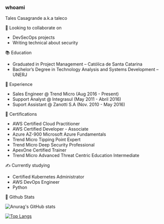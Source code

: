 ### whoami

Tales Casagrande a.k.a taleco

🥽 Looking to collaborate on

* DevSecOps projects
* Writing technical about security

📚 Education

* Graduated in Project Management – Católica de Santa Catarina
* Bachelor’s Degree in Technology Analysis and Systems Development – UNERJ

📌 Experience

* Sales Engineer @ Trend Micro (Aug 2016 - Present)
* Support Analyst @ Integrasul (May 2011 - Abril 2016)
* Suport Assistant @ Zanotti S.A (Nov. 2010 - May 2016)

📃 Certifications

* AWS Certified Cloud Practitioner
* AWS Certified Developer - Associate
* Azure AZ-900 Microsoft Azure Fundamentals
* Trend Micro Tipping Point Expert
* Trend Micro Deep Security Professional
* ApexOne Certified Trainer
* Trend Micro Advanced Threat Centric Education Intermediate

✍️ Currently studying

* Certified Kubernetes Administrator
* AWS DevOps Engineer
* Python

🔨 Github Stats

![Anurag's GitHub stats](https://github-readme-stats.vercel.app/api/?username=caf3ina&show_icons=true&title_color=fff&icon_color=79ff97&text_color=9f9f9f&bg_color=151515)

[![Top Langs](https://github-readme-stats.vercel.app/api/top-langs/?username=caf3ina&layout=compact)](https://github.com/anuraghazra/github-readme-stats)
